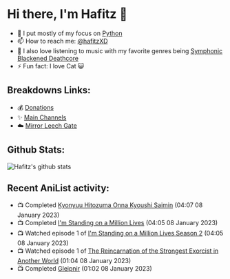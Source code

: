 # Hi there, I'm Hafitz 👋
- 🐍 I put mostly of my focus on [Python](https://python.org)
- 📫 How to reach me: [@hafitzXD](https://t.me/hafitzXD)
- 🎵 I also love listening to music with my favorite genres being [Symphonic Blackened Deathcore](https://youtu.be/qyYmS_iBcy4)
- ⚡ Fun fact: I love Cat 😺

## Breakdowns Links:
- 💰 [Donations](https://t.me/TheBreakdowns/2)
- ✨ [Main Channels](https://t.me/TheBreakdowns)
- ☁️ [Mirror Leech Gate](https://t.me/BreakdownsGate)

## Github Stats:
![Hafitz's github stats](https://github-readme-stats.vercel.app/api?username=breakdowns&show_icons=true&count_private=true&bg_color=00000000&text_color=777)

## Recent AniList activity:
<!-- ANILIST_ACTIVITY:start -->

-   📺 Completed [Kyonyuu Hitozuma Onna Kyoushi Saimin](https://anilist.co/anime/21515) (04:07 08 January 2023)
-   📺 Completed [I'm Standing on a Million Lives](https://anilist.co/anime/116242) (04:05 08 January 2023)
-   📺 Watched episode 1 of [I'm Standing on a Million Lives Season 2](https://anilist.co/anime/127366) (04:05 08 January 2023)
-   📺 Watched episode 1 of [The Reincarnation of the Strongest Exorcist in Another World](https://anilist.co/anime/144553) (01:04 08 January 2023)
-   📺 Completed [Gleipnir](https://anilist.co/anime/108241) (01:02 08 January 2023)

<!-- ANILIST_ACTIVITY:end -->
